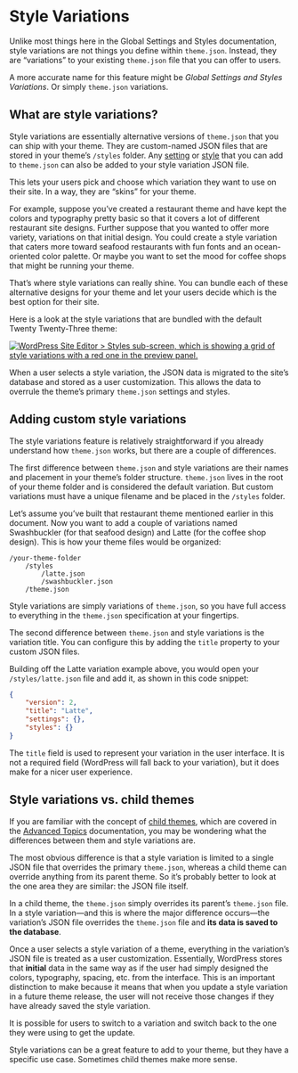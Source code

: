 # Style Variations

Unlike most things here in the Global Settings and Styles documentation, style variations are not things you define within `theme.json`. Instead, they are “variations” to your existing `theme.json` file that you can offer to users.

A more accurate name for this feature might be *Global Settings and Styles Variations*. Or simply `theme.json` variations.

## What are style variations?

Style variations are essentially alternative versions of `theme.json` that you can ship with your theme. They are custom-named JSON files that are stored in your theme’s `/styles` folder. Any [setting](https://developer.wordpress.org/themes/global-settings-and-styles/settings) or [style](https://developer.wordpress.org/themes/global-settings-and-styles/styles) that you can add to `theme.json` can also be added to your style variation JSON file.

This lets your users pick and choose which variation they want to use on their site. In a way, they are “skins” for your theme.

For example, suppose you’ve created a restaurant theme and have kept the colors and typography pretty basic so that it covers a lot of different restaurant site designs. Further suppose that you wanted to offer more variety, variations on that initial design. You could create a style variation that caters more toward seafood restaurants with fun fonts and an ocean-oriented color palette. Or maybe you want to set the mood for coffee shops that might be running your theme.

That’s where style variations can really shine. You can bundle each of these alternative designs for your theme and let your users decide which is the best option for their site.

Here is a look at the style variations that are bundled with the default Twenty Twenty-Three theme:

[![WordPress Site Editor > Styles sub-screen, which is showing a grid of style variations with a red one in the preview panel.](https://i0.wp.com/developer.wordpress.org/files/2023/09/tt3-style-variations.jpg?resize=2048%2C1071&ssl=1)](https://i0.wp.com/developer.wordpress.org/files/2023/09/tt3-style-variations.jpg?ssl=1)

When a user selects a style variation, the JSON data is migrated to the site’s database and stored as a user customization. This allows the data to overrule the theme’s primary `theme.json` settings and styles.

## Adding custom style variations

The style variations feature is relatively straightforward if you already understand how `theme.json` works, but there are a couple of differences.

The first difference between `theme.json` and style variations are their names and placement in your theme’s folder structure. `theme.json` lives in the root of your theme folder and is considered the default variation. But custom variations must have a unique filename and be placed in the `/styles` folder.

Let’s assume you’ve built that restaurant theme mentioned earlier in this document. Now you want to add a couple of variations named Swashbuckler (for that seafood design) and Latte (for the coffee shop design). This is how your theme files would be organized:

```
/your-theme-folder
	/styles
		/latte.json
		/swashbuckler.json
	/theme.json
```

Style variations are simply variations of `theme.json`, so you have full access to everything in the `theme.json` specification at your fingertips. 

The second difference between `theme.json` and style variations is the variation title. You can configure this by adding the `title` property to your custom JSON files.

Building off the Latte variation example above, you would open your `/styles/latte.json` file and add it, as shown in this code snippet:

```json
{
	"version": 2,
	"title": "Latte",
	"settings": {},
	"styles": {}
}
```

The `title` field is used to represent your variation in the user interface. It is not a required field (WordPress will fall back to your variation), but it does make for a nicer user experience.

## Style variations vs. child themes

If you are familiar with the concept of [child themes](https://developer.wordpress.org/themes/advanced-topics/child-themes/), which are covered in the [Advanced Topics](https://developer.wordpress.org/themes/advanced-topics/) documentation, you may be wondering what the differences between them and style variations are.

The most obvious difference is that a style variation is limited to a single JSON file that overrides the primary `theme.json`, whereas a child theme can override anything from its parent theme. So it’s probably better to look at the one area they are similar: the JSON file itself.

In a child theme, the `theme.json` simply overrides its parent’s `theme.json` file. In a style variation—and this is where the major difference occurs—the variation’s JSON file overrides the `theme.json` file and **its data is saved to the database**.

Once a user selects a style variation of a theme, everything in the variation’s JSON file is treated as a user customization. Essentially, WordPress stores that **initial** data in the same way as if the user had simply designed the colors, typography, spacing, etc. from the interface. This is an important distinction to make because it means that when you update a style variation in a future theme release, the user will not receive those changes if they have already saved the style variation.

It is possible for users to switch to a variation and switch back to the one they were using to get the update.

Style variations can be a great feature to add to your theme, but they have a specific use case. Sometimes child themes make more sense.